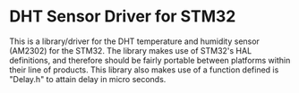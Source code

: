 # DHT Sensor Driver for STM32
This is a library/driver for the DHT temperature and humidity sensor (AM2302) for the STM32. The library makes use of STM32's HAL definitions, and therefore should be fairly portable between platforms within their line of products. This library also makes use of a function defined is "Delay.h" to attain delay in micro seconds.
